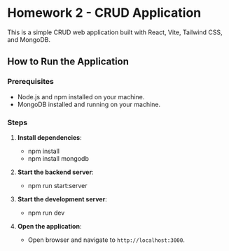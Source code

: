 # Homework 2 - CRUD Application

This is a simple CRUD web application built with React, Vite, Tailwind CSS, and MongoDB.

## How to Run the Application

### Prerequisites

- Node.js and npm installed on your machine.
- MongoDB installed and running on your machine.

### Steps

1. **Install dependencies**:
   - npm install
   - npm install mongodb

2. **Start the backend server**:
   - npm run start:server

3. **Start the development server**:
   - npm run dev

4. **Open the application**:
   - Open browser and navigate to `http://localhost:3000`.

